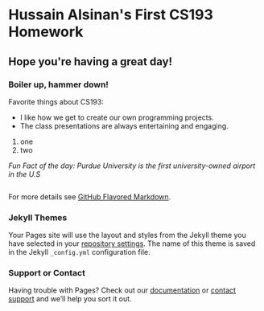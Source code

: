 # Hussain Alsinan's First CS193 Homework
## Hope you're having a great day!
### Boiler up, hammer down!

Favorite things about CS193:
- I like how we get to create our own programming projects.
- The class presentations are always entertaining and engaging.

1. one
2. two

_Fun Fact of the day: Purdue University is the first university-owned airport in the U.S_

```markdown

```

For more details see [GitHub Flavored Markdown](https://guides.github.com/features/mastering-markdown/).

### Jekyll Themes

Your Pages site will use the layout and styles from the Jekyll theme you have selected in your [repository settings](https://github.com/kalutes/CS193_Fall18_Lab1/settings). The name of this theme is saved in the Jekyll `_config.yml` configuration file.

### Support or Contact

Having trouble with Pages? Check out our [documentation](https://help.github.com/categories/github-pages-basics/) or [contact support](https://github.com/contact) and we’ll help you sort it out.
